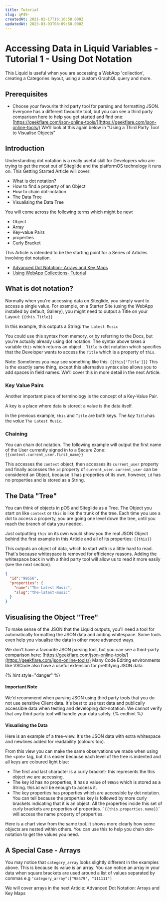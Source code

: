 ```yaml
---
title: Tutorial
slug: qP49-
createdAt: 2021-02-17T16:16:50.000Z
updatedAt: 2023-03-03T08:09:58.000Z
---
```


# Accessing Data in Liquid Variables - Tutorial 1 - Using Dot Notation

This Liquid is useful when you are accessing a WebApp 'collection', creating a Categories layout, using a custom GraphQL query and more.

## Prerequisites

* Choose your favourite third party tool for parsing and formatting JSON. Everyone has a different favourite tool, but you can see a third party comparison here to help you get started and find one: [https://geekflare.com/json-online-tools/](https://geekflare.com/json-online-tools/) We'll look at this again below in "Using a Third Party Tool to Visualise Objects"

## Introduction

Understanding dot notation is a really useful skill for Developers who are trying to get the most out of Siteglide and the platformOS technology it runs on. This Getting Started Article will cover:

* What is dot notation?
* How to find a property of an Object
* How to chain dot-notation
* The Data Tree
* Visualising the Data Tree

You will come across the following terms which might be new:

* Object
* Array
* Key-value Pairs
* properties
* Curly Bracket

This Article is intended to be the starting point for a Series of Articles involving dot notation.

* [Advanced Dot Notation- Arrays and Key Maps](/developer-tools/liquid/accessing-data-by-looping-or-iterating-arrays-or-objects.md)
* [Using WebApp Collections- Tutorial](/developer-tools/liquid/using-collections-with-webapps-and-modules.md)

## What is dot notation?

Normally when you're accessing data on Siteglide, you simply want to access a single value. For example, on a Starter Site (using the WebApp installed by default, Gallery), you might need to output a Title on your Layout: `{{this.Title}}`

In this example, this outputs a String: `The Latest Music`

You could use this syntax from memory, or by referring to the Docs, but you're actually already using dot notation. The syntax above takes a variable `this` which returns an object. `.Title` is dot notation which specifies that the Developer wants to access the `Title` which is a property of `this`.

Note: Sometimes you may see something like this: `{{this['Title']}}` This is the exactly same thing, except this alternative syntax also allows you to add spaces in field names. We'll cover this in more detail in the next Article.

### Key Value Pairs

Another important piece of terminology is the concept of a Key-Value Pair.

A key is a place where data is stored; a value is the data itself.

In the previous example, `this` and `Title` are both keys. The _key_ `Title`has the _value_ `The Latest Music`.

### Chaining

You can chain dot notation. The following example will output the first name of the User currently signed in to a Secure Zone: `{{context.current_user.first_name}}`

This accesses the `context` object, then accesses its `current_user` property and finally accesses the `id` property of `current_user`. `current_user` can be considered an Object, because it has properties of its own, however, `id` has no properties and is stored as a String.

## The Data "Tree"

You can think of objects in pOS and Siteglide as a Tree. The Object you start on like `context` or `this` is like the trunk of the tree. Each time you use a dot to access a property, you are going one level down the tree, until you reach the branch of data you needed.

Just outputting `this` on its own would show you the real JSON Object behind the first example in this Article and all of its properties: `{{this}}`

This outputs an object of data, which to start with is a little hard to read. That's because whitespace is removed for efficiency reasons. Adding the whitespace back in with a third party tool will allow us to read it more easily (see the next section).

```json
{
  "id":"98656",
  "properties": {
    "name":"The Latest Music",
    "slug":"the-latest-music"
  }
}
```

## Visualising the Object "Tree"

To make sense of the JSON that the Liquid outputs, you'll need a tool for automatically formatting the JSON data and adding whitespace. Some tools even help you visualise the data in other more advanced ways.

We don't have a favourite JSON parsing tool, but you can see a third-party comparison here: [https://geekflare.com/json-online-tools/](https://geekflare.com/json-online-tools/) Many Code Editing environments like VSCode also have a useful extension for prettifying JSON data.

{% hint style="danger" %}
#### Important Note

We'd recommend when parsing JSON using third party tools that you do not use sensitive Client data. It's best to use test data and publically accessible data when testing and developing dot-notation. We cannot verify that any third party tool will handle your data safely.
{% endhint %}

#### Visualising the Data

Here is an example of a tree-view. It's the JSON data with extra whitespace and newlines added for readability (colours too).

<!-- ![](https://downloads.intercomcdn.com/i/o/170900129/70897663e71f69098f379221/image.png) -->

From this view you can make the same observations we made when using the \<pre> tag, but it is easier because each level of the tree is indented and all keys are coloured light blue:

* The first and last character is a curly bracket- this represents the this object we are accessing.
* The key id has no properties, it has a value of `98656` which is stored as a String. this.id will be enough to access it.
* The key properties has properties which are accessible by dot notation. You can tell because the properties key is followed by more curly brackets indicating that it is an object. All the properties inside this set of curly brackets are properties of properties. `` `{{this.properties.name}}` `` will access the name property of properties.

Here is a chart view from the same tool. It shows more clearly how some objects are nested within others. You can use this to help you chain dot-notation to get the values you need.

<!-- ![](https://downloads.intercomcdn.com/i/o/170899985/1ff54ab397ab0f29e7404df0/image.png) -->

## A Special Case - Arrays

You may notice that `category_array` looks slightly different in the examples above. This is because its value is an array. You can notice an array in your data when square brackets are used around a list of values separated by commas e.g `"category_array":["98479", "111111"]`

We will cover arrays in the next Article: Advanced Dot Notation: Arrays and Key Maps
